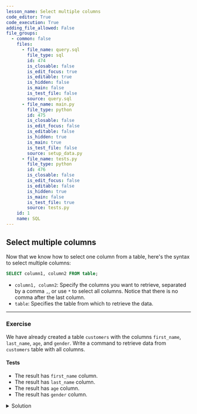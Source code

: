 ```yaml
---
lesson_name: Select multiple columns
code_editor: True
code_execution: True
adding_file_allowed: False
file_groups:
  - common: false
    files:
      - file_name: query.sql
        file_type: sql
        id: 474
        is_closable: false
        is_edit_focus: true
        is_editable: true
        is_hidden: false
        is_main: false
        is_test_file: false
        source: query.sql
      - file_name: main.py
        file_type: python
        id: 475
        is_closable: false
        is_edit_focus: false
        is_editable: false
        is_hidden: true
        is_main: true
        is_test_file: false
        source: setup_data.py
      - file_name: tests.py
        file_type: python
        id: 476
        is_closable: false
        is_edit_focus: false
        is_editable: false
        is_hidden: true
        is_main: false
        is_test_file: true
        source: tests.py
    id: 1
    name: SQL
---
```


## Select multiple columns

Now that we know how to select one column from a table, here's the syntax to select multiple columns:

```sql
SELECT column1, column2 FROM table;
```

- `column1, column2`: Specify the columns you want to retrieve, separated by a comma `,`, or use `*` to select all columns. Notice that there is no comma after the last column.
- `table`: Specifies the table from which to retrieve the data.

---

### Exercise

We have already created a table `customers` with the columns `first_name`, `last_name`, `age`, and `gender`. Write a command to retrieve data from `customers` table with all columns.

#### Tests

<ul>
<li id="test-1">The result has <code>first_name</code> column.</li>
<li id="test-2">The result has <code>last_name</code> column.</li>
<li id="test-3">The result has <code>age</code> column.</li>
<li id="test-4">The result has <code>gender</code> column.</li>
</ul>

<details class="border border-red-500 px-4 cursor-pointer">
<summary class="select-none">Solution</summary>

```sql
SELECT * FROM customers;
```

```sql
SELECT first_name, last_name, age, gender FROM customers;
```

</details>
